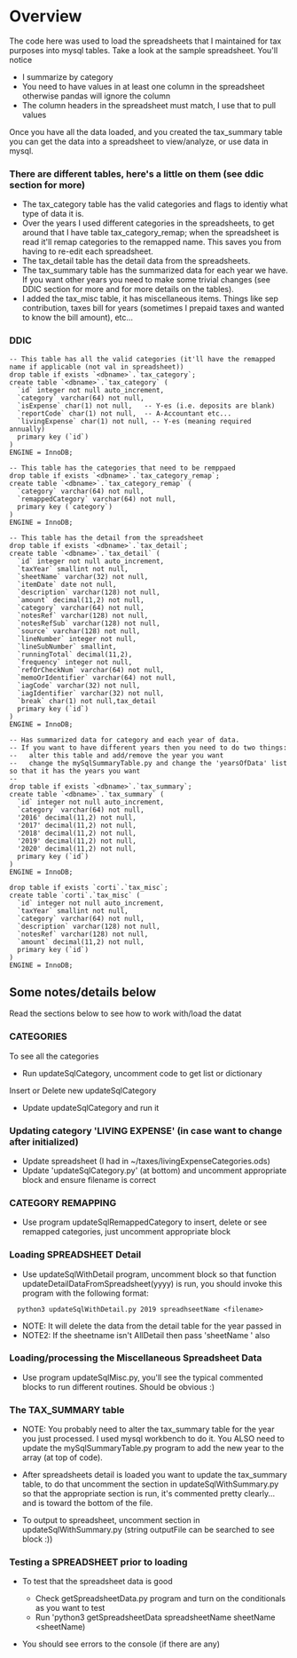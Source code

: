 # Overview 
The code here was used to load the spreadsheets that I maintained for tax purposes into mysql tables.  Take a 
look at the sample spreadsheet.  You'll notice
- I summarize by category 
- You need to have values in at least one column in the spreadsheet otherwise pandas will ignore the column
- The column headers in the spreadsheet must match, I use that to pull values 

Once you have all the data loaded, and you created the tax_summary table you can get the data into a spreadsheet to view/analyze, or use data in mysql.

### There are different tables, here's a little on them (see ddic section for more)
- The tax_category table has the valid categories and flags to identiy what type of data it is.
- Over the years I used different categories in the spreadsheets, to get around that I have table tax_category_remap; when the spreadsheet is read it'll remap categories to the remapped name.  This saves you from having to re-edit each spreadsheet.
- The tax_detail table has the detail data from the spreadsheets.  
- The tax_summary table has the summarized data for each year we have.  If you want other years you need to make some trivial changes (see DDIC section for more and for more details on the tables).
- I added the tax_misc table, it has miscellaneous items.  Things like sep contribution, taxes bill for years (sometimes I prepaid taxes and wanted to know the bill amount), etc...

### DDIC
```
-- This table has all the valid categories (it'll have the remapped name if applicable (not val in spreadsheet))
drop table if exists `<dbname>`.`tax_category`;
create table `<dbname>`.`tax_category` (
  `id` integer not null auto_increment,
  `category` varchar(64) not null,
  `isExpense` char(1) not null,   -- Y-es (i.e. deposits are blank)
  `reportCode` char(1) not null,  -- A-Accountant etc...
  `livingExpense` char(1) not null, -- Y-es (meaning required annually)
  primary key (`id`)
)
ENGINE = InnoDB;

-- This table has the categories that need to be remppaed 
drop table if exists `<dbname>`.`tax_category_remap`;
create table `<dbname>`.`tax_category_remap` (
  `category` varchar(64) not null,
  `remappedCategory` varchar(64) not null,
  primary key (`category`)
)
ENGINE = InnoDB;

-- This table has the detail from the spreadsheet
drop table if exists `<dbname>`.`tax_detail`;
create table `<dbname>`.`tax_detail` (
  `id` integer not null auto_increment,
  `taxYear` smallint not null,
  `sheetName` varchar(32) not null,
  `itemDate` date not null,
  `description` varchar(128) not null,
  `amount` decimal(11,2) not null,
  `category` varchar(64) not null,
  `notesRef` varchar(128) not null,
  `notesRefSub` varchar(128) not null,
  `source` varchar(128) not null,
  `lineNumber` integer not null,
  `lineSubNumber` smallint,
  `runningTotal` decimal(11,2),
  `frequency` integer not null,
  `refOrCheckNum` varchar(64) not null,
  `memoOrIdentifier` varchar(64) not null,
  `iagCode` varchar(32) not null,
  `iagIdentifier` varchar(32) not null,
  `break` char(1) not null,tax_detail
  primary key (`id`)
)
ENGINE = InnoDB;

-- Has summarized data for category and each year of data.
-- If you want to have different years then you need to do two things:
--   alter this table and add/remove the year you want
--   change the mySqlSummaryTable.py and change the 'yearsOfData' list so that it has the years you want
--   
drop table if exists `<dbname>`.`tax_summary`;
create table `<dbname>`.`tax_summary` (
  `id` integer not null auto_increment,
  `category` varchar(64) not null,
  '2016' decimal(11,2) not null,
  '2017' decimal(11,2) not null,
  '2018' decimal(11,2) not null,
  '2019' decimal(11,2) not null,
  '2020' decimal(11,2) not null,
  primary key (`id`)
)
ENGINE = InnoDB;

drop table if exists `corti`.`tax_misc`;
create table `corti`.`tax_misc` (
  `id` integer not null auto_increment,
  `taxYear` smallint not null,
  `category` varchar(64) not null,
  `description` varchar(128) not null,
  `notesRef` varchar(128) not null,
  `amount` decimal(11,2) not null,
  primary key (`id`)
)
ENGINE = InnoDB;
```

## Some notes/details below
Read the sections below to see how to work with/load the datat

### CATEGORIES
To see all the categories
- Run updateSqlCategory, uncomment code to get list or dictionary

Insert or Delete new updateSqlCategory
- Update updateSqlCategory and run it

### Updating category 'LIVING EXPENSE' (in case want to change after initialized)
- Update spreadsheet (I had in ~/taxes/livingExpenseCategories.ods)
- Update 'updateSqlCategory.py' (at bottom) and uncomment appropriate block and ensure filename is correct

### CATEGORY REMAPPING
- Use program updateSqlRemappedCategory to insert, delete or see remapped categories, just uncomment appropriate block

### Loading SPREADSHEET Detail
- Use updateSqlWithDetail program, uncomment block so that function updateDetailDataFromSpreadsheet(yyyy) is run, you should invoke this program with the following format:
```
  python3 updateSqlWithDetail.py 2019 spreadhseetName <filename> 
```
- NOTE: It will delete the data from the detail table for the year passed in
- NOTE2: If the sheetname isn't AllDetail then pass 'sheetName <sheetName>' also

### Loading/processing the Miscellaneous Spreadsheet Data
- Use program updateSqlMisc.py, you'll see the typical commented blocks to run different routines.  Should be obvious :)

### The TAX_SUMMARY table
- NOTE: You probably need to alter the tax_summary table for the year you just processed.  I used mysql workbench to do it.  You ALSO need
        to update the mySqlSummaryTable.py program to add the new year to the array (at top of code). 

- After spreadsheets detail is loaded you want to update the tax_summary table, to do that uncomment the section in updateSqlWithSummary.py so that the appropriate section is run, it's commented pretty clearly... and is toward the bottom of the file.

- To output to spreadsheet, uncomment section in updateSqlWithSummary.py (string outputFile can be searched to see block :))

### Testing a SPREADSHEET prior to loading
- To test that the spreadsheet data is good
  - Check getSpreadsheetData.py program and turn on the conditionals as you want to test
  - Run 'python3 getSpreadsheetData spreadsheetName <filename> sheetName <sheetName)

- You should see errors to the console (if there are any)

